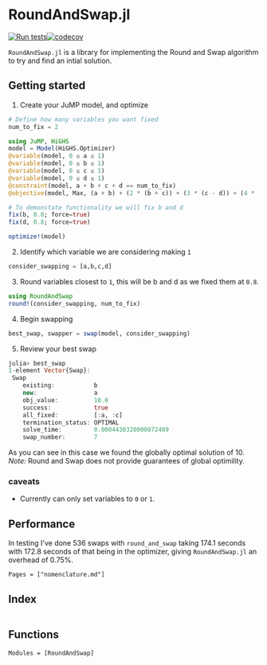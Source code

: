 # RoundAndSwap.jl

[![Run tests](https://github.com/this-josh/RoundAndSwap.jl/actions/workflows/runtests.yml/badge.svg)](https://github.com/this-josh/RoundAndSwap.jl/actions/workflows/runtests.yml)[![codecov](https://codecov.io/gh/this-josh/RoundAndSwap.jl/branch/main/graph/badge.svg?token=hfQGPZjl2y)](https://codecov.io/gh/this-josh/RoundAndSwap.jl)



`RoundAndSwap.jl` is a library for implementing the Round and Swap algorithm to try and find an intial solution.


## Getting started

1.  Create your JuMP model, and optimize
```julia
# Define how many variables you want fixed
num_to_fix = 2

using JuMP, HiGHS
model = Model(HiGHS.Optimizer)
@variable(model, 0 ≤ a ≤ 1)
@variable(model, 0 ≤ b ≤ 1)
@variable(model, 0 ≤ c ≤ 1)
@variable(model, 0 ≤ d ≤ 1)
@constraint(model, a + b + c + d == num_to_fix)
@objective(model, Max, (a + b) + (2 * (b + c)) + (3 * (c - d)) + (4 * (d + a)))

# To demonstate functionality we will fix b and d
fix(b, 0.8; force=true)
fix(d, 0.8; force=true)

optimize!(model)
```
2. Identify which variable we are considering making `1`
```julia
consider_swapping = [a,b,c,d]
```

3. Round variables closest to `1`, this will be b and d as we fixed them at `0.8`.
```julia
using RoundAndSwap
round!(consider_swapping, num_to_fix)
```
4. Begin swapping
```julia
best_swap, swapper = swap(model, consider_swapping)
```
5. Review your best swap
```julia
julia> best_swap
1-element Vector{Swap}:
 Swap 
    existing:           b
    new:                a
    obj_value:          10.0          
    success:            true            
    all_fixed:          [:a, :c]          
    termination_status: OPTIMAL 
    solve_time:         0.0004438320000872409
    swap_number:        7
```
As you can see in this case we found the globally optimal solution of 10.
 *Note:* Round and Swap does not provide guarantees of global optimility.

### caveats

* Currently can only set variables to `0` or `1`.

## Performance

In testing I've done 536 swaps with `round_and_swap` taking 174.1 seconds with 172.8 seconds of that being in the optimizer, giving `RoundAndSwap.jl` an overhead of 0.75%.  


```@contents
Pages = ["nomenclature.md"]
```
## Index
```@index
```
## Functions

```@autodocs
Modules = [RoundAndSwap]
```
